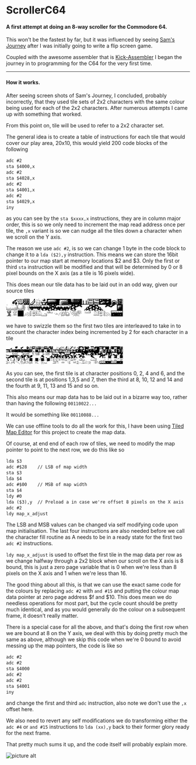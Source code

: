 # ScrollerC64
#### A first attempt at doing an 8-way scroller for the Commodore 64.

This won't be the fastest by far, but it was influenced by seeing [Sam's Journey](https://www.knightsofbytes.games/samsjourney) after I was initially going to write a flip screen game.

Coupled with the awesome assembler that is [Kick-Assembler](http://www.theweb.dk/KickAssembler/Main.html#frontpage) I began the journey in to programming for the C64 for the very first time.

- - - - 
#### How it works.

After seeing screen shots of Sam's Journey, I concluded, probably incorrectly, that they used tile sets of 2x2 characters with the same colour being used for each of the 2x2 characters.  After numerous attempts I came up with something that worked. 

From this point on, tile will be used to refer to a 2x2 character set.

The general idea is to create a table of instructions for each tile that would cover our play area, 20x10, this would yield 200 code blocks of the following
```
adc #2
sta $4000,x
adc #2
sta $4028,x
adc #2
sta $4001,x
adc #2
sta $4029,x
iny
```
as you can see by the `sta $xxxx,x` instructions, they are in column major order, this is so we only need to increment the map read address once per tile, the `,x` variant is so we can nudge all the tiles down a character when we scroll on the Y axis.

The reason we use `adc #2`, is so we can change 1 byte in the code block to change it to a `lda ($2),y` instruction.  This means we can store the 16bit pointer to our map start at memory locations $2 and $3.  Only the first or third `sta` instruction will be modified and that will be determined by 0 or 8 pixel bounds on the X axis (as a tile is 16 pixels wide).

This does mean our tile data has to be laid out in an odd way, given our source tiles

![picture alt](https://raw.githubusercontent.com/HexTank/ScrollerC64/master/blocks.bmp "Normal tiles")

we have to swizzle them so the first two tiles are interleaved to take in to account the character index being incremented by 2 for each character in a tile


![picture alt](https://raw.githubusercontent.com/HexTank/ScrollerC64/master/blocksswizzle.bmp "Swizzled tiles")

As you can see, the first tile is at character positions 0, 2, 4 and 6, and the second tile is at positions 1,3,5 and 7, then the third at 8, 10, 12 and 14 and the fourth at 9, 11, 13 and 15 and so on.

This also means our map data has to be laid out in a bizarre way too, rather than having the following
```00110022...```

It would be something like
```00110088...```

We can use offline tools to do all the work for this, I have been using 
[Tiled Map Editor](http://www.mapeditor.org/) for this project to create the map data.

Of course, at end end of each row of tiles, we need to modify the map pointer to point to the next row, we do this like so
```
lda $3
adc #$28	// LSB of map width
sta $3
lda $4
adc #$00	// MSB of map width
sta $4
ldy #0
lda ($3),y	// Preload a in case we're offset 8 pixels on the X axis
adc #2
ldy map_x_adjust
```

The LSB and MSB values can be changed via self modifying code upon map initialisation.  The last four instructions are also needed before we call the character fill routine as A needs to be in a ready state for the first two `adc #2` instructions.

`ldy map_x_adjust` is used to offset the first tile in the map data per row as we change halfway through a 2x2 block when our scroll on the X axis is 8 bound, this is just a zero page variable that is 0 when we're less than 8 pixels on the X axis and 1 when we're less than 16.

The good thing about all this, is that we can use the exact same code for the colours by replacing `adc #2` with `and #15` and putting the colour map data pointer at zero page address $f and $10.  This does mean we do needless operations for most part, but the cycle count should be pretty much identical, and as you would generally do the colour on a subsequent frame, it doesn't really matter.

There is a special case for all the above, and that's doing the first row when we are bound at 8 on the Y axis, we deal with this by doing pretty much the same as above, although we skip this code when we're 0 bound to avoid messing up the map pointers, the code is like so

```
adc #2
adc #2
sta $4000
adc #2
adc #2
sta $4001
iny
```

and change the first and third `adc` instruction, also note we don't use the `,x` offset here.

We also need to revert any self modifications we do transforming either the `adc #4` or `and #15` instructions to `lda (xx),y` back to their former glory ready for the next frame.

That pretty much sums it up, and the code itself will probably explain more.

![picture alt](https://raw.githubusercontent.com/HexTank/ScrollerC64/master/scroller.gif "Weeeeeeeeeee")
